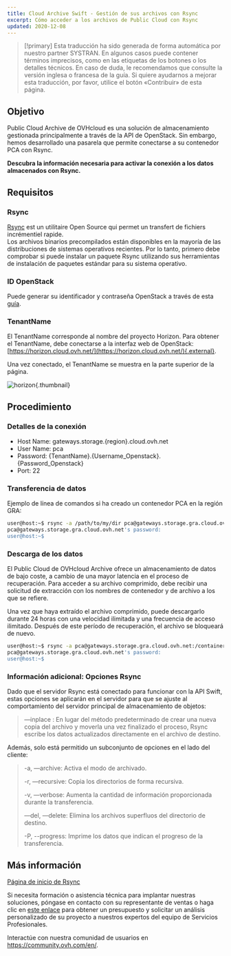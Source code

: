 ```yaml
---
title: Cloud Archive Swift - Gestión de sus archivos con Rsync
excerpt: Cómo acceder a los archivos de Public Cloud con Rsync
updated: 2020-12-08
---
```


> [!primary]
> Esta traducción ha sido generada de forma automática por nuestro partner SYSTRAN. En algunos casos puede contener términos imprecisos, como en las etiquetas de los botones o los detalles técnicos. En caso de duda, le recomendamos que consulte la versión inglesa o francesa de la guía. Si quiere ayudarnos a mejorar esta traducción, por favor, utilice el botón «Contribuir» de esta página.
>

## Objetivo

Public Cloud Archive de OVHcloud es una solución de almacenamiento gestionada principalmente a través de la API de OpenStack. Sin embargo, hemos desarrollado una pasarela que permite conectarse a su contenedor PCA con Rsync.

**Descubra la información necesaria para activar la conexión a los datos almacenados con Rsync.**

## Requisitos

### Rsync

[Rsync](https://rsync.samba.org/) est un utilitaire Open Source qui permet un transfert de fichiers incrémentiel rapide.<br>
Los archivos binarios precompilados están disponibles en la mayoría de las distribuciones de sistemas operativos recientes. Por lo tanto, primero debe comprobar si puede instalar un paquete Rsync utilizando sus herramientas de instalación de paquetes estándar para su sistema operativo.

### ID OpenStack

Puede generar su identificador y contraseña OpenStack a través de esta [guía](/pages/public_cloud/compute/introducing_horizon).

### TenantName

El TenantName corresponde al nombre del proyecto Horizon. Para obtener el TenantName, debe conectarse a la interfaz web de OpenStack: [https://horizon.cloud.ovh.net/](https://horizon.cloud.ovh.net/){.external}.

Una vez conectado, el TenantName se muestra en la parte superior de la página.

![horizon](images/image1.png){.thumbnail}

## Procedimiento

### Detalles de la conexión

- Host Name: gateways.storage.{region}.cloud.ovh.net
- User Name: pca
- Password: {TenantName}.{Username_Openstack}.{Password_Openstack}
- Port: 22

### Transferencia de datos

Ejemplo de línea de comandos si ha creado un contenedor PCA en la región GRA:

```bash
user@host:~$ rsync -a /path/to/my/dir pca@gateways.storage.gra.cloud.ovh.net:/container
pca@gateways.storage.gra.cloud.ovh.net's password:
user@host:~$
```

### Descarga de los datos

El Public Cloud de OVHcloud Archive ofrece un almacenamiento de datos de bajo coste, a cambio de una mayor latencia en el proceso de recuperación. Para acceder a su archivo comprimido, debe recibir una solicitud de extracción con los nombres de contenedor y de archivo a los que se refiere.

Una vez que haya extraído el archivo comprimido, puede descargarlo durante 24 horas con una velocidad ilimitada y una frecuencia de acceso ilimitado. Después de este período de recuperación, el archivo se bloqueará de nuevo.

```bash
user@host:~$ rsync -a pca@gateways.storage.gra.cloud.ovh.net:/container
pca@gateways.storage.gra.cloud.ovh.net's password:
user@host:~$
```

### Información adicional: Opciones Rsync

Dado que el servidor Rsync está conectado para funcionar con la API Swift, estas opciones se aplicarán en el servidor para que se ajuste al comportamiento del servidor principal de almacenamiento de objetos:

> —inplace : En lugar del método predeterminado de crear una nueva copia del archivo y moverla una vez finalizado el proceso, Rsync escribe los datos actualizados directamente en el archivo de destino.
>

Además, solo está permitido un subconjunto de opciones en el lado del cliente:

> -a, —archive: Activa el modo de archivado.
>
> -r, —recursive: Copia los directorios de forma recursiva.
>
> -v, —verbose: Aumenta la cantidad de información proporcionada durante la transferencia.
>
> —del, —delete: Elimina los archivos superfluos del directorio de destino.
>
> -P, --progress: Imprime los datos que indican el progreso de la transferencia.

## Más información

[Página de inicio de Rsync](https://linux.die.net/man/1/rsync)

Si necesita formación o asistencia técnica para implantar nuestras soluciones, póngase en contacto con su representante de ventas o haga clic en [este enlace](https://www.ovhcloud.com/es-es/professional-services/) para obtener un presupuesto y solicitar un análisis personalizado de su proyecto a nuestros expertos del equipo de Servicios Profesionales.

Interactúe con nuestra comunidad de usuarios en <https://community.ovh.com/en/>.
